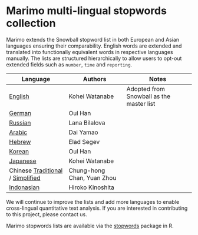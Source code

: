 # Marimo multi-lingual stopwords collection

Marimo extends the Snowball stopword list in both European and Asian languages ensuring their comparability. English words are extended and translated into functionally equivalent words in respective languages manually. The lists are structured hierarchically to allow users to opt-out extended fields such as `number`, `time` and `reporting`.

Language | Authors | Notes
--- | --- | ---
 [English](yaml/stopwords_en.yml) | Kohei Watanabe | Adopted from Snowball as the master list
 [German](yaml/stopwords_de.yml) | Oul Han |
 [Russian](yaml/stopwords_ru.yml) | Lana Bilalova |
 [Arabic](yaml/stopwords_ar.yml) | Dai Yamao |
 [Hebrew](yaml/stopwords_he.yml) | Elad Segev |
 [Korean](yaml/stopwords_ko.yml) | Oul Han
 [Japanese](yaml/stopwords_ja.yml) | Kohei Watanabe
 Chinese [Traditional](yaml/stopwords_zh_traditional.yml) / [Simplified](yaml/stopwords_zh_simplified.yml) | Chung-hong Chan, Yuan Zhou
 [Indonasian](yaml/stopwords_id.yml) | Hiroko Kinoshita
 
We will continue to improve the lists and add more languages to enable cross-lingual quantitative text analysis. If you are interested in contributing to this project, please contact us.

Marimo stopwords lists are available via the [stopwords](https://cran.r-project.org/web/packages/stopwords/index.html) package in R.
